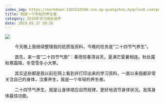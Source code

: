 ```yaml
---
index_img: https://markdown-1301532546.cos.ap-guangzhou.myqcloud.com/peipei_blog/20210921150152.jpeg
title: 我是一个年轻的养生者
category: 2019年学习成长进步
date: 2019.05.27 20:26
---
```


![](https://markdown-1301532546.cos.ap-guangzhou.myqcloud.com/peipei_blog/20210921150152.jpeg)  



        今天晚上我继续整理我的纸质版资料，今晚的任务是“二十四节气养生”。  

        首先，来一首“二十四节气歌”：春雨惊春清谷天，夏满芒夏暑相连。秋处露秋寒霜降，冬雪雪冬小大寒。

        其实这些都是我以前在网上看到并打印出来的学习资料，一直以来我都非常关注自己的身体，注重养生，我是一个年轻的养生者。

        二十四节气养生，就是让身体顺应自然规律，更好地调节身体状况，发挥身体最佳功能。